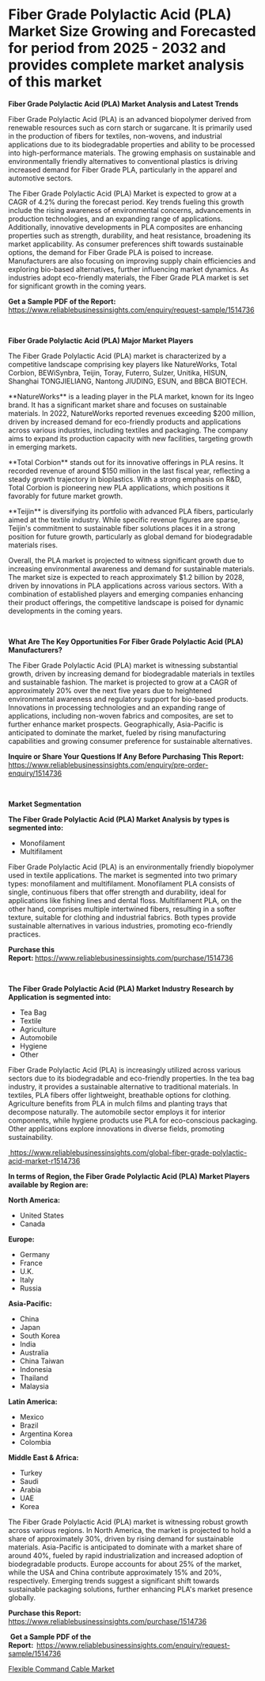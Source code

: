 <p><h1>Fiber Grade Polylactic Acid (PLA) Market Size Growing and Forecasted for period from 2025 - 2032 and provides complete market analysis of this market</h1></p><p><strong>Fiber Grade Polylactic Acid (PLA) Market Analysis and Latest Trends</strong></p>
<p><p>Fiber Grade Polylactic Acid (PLA) is an advanced biopolymer derived from renewable resources such as corn starch or sugarcane. It is primarily used in the production of fibers for textiles, non-wovens, and industrial applications due to its biodegradable properties and ability to be processed into high-performance materials. The growing emphasis on sustainable and environmentally friendly alternatives to conventional plastics is driving increased demand for Fiber Grade PLA, particularly in the apparel and automotive sectors.</p><p>The Fiber Grade Polylactic Acid (PLA) Market is expected to grow at a CAGR of 4.2% during the forecast period. Key trends fueling this growth include the rising awareness of environmental concerns, advancements in production technologies, and an expanding range of applications. Additionally, innovative developments in PLA composites are enhancing properties such as strength, durability, and heat resistance, broadening its market applicability. As consumer preferences shift towards sustainable options, the demand for Fiber Grade PLA is poised to increase. Manufacturers are also focusing on improving supply chain efficiencies and exploring bio-based alternatives, further influencing market dynamics. As industries adopt eco-friendly materials, the Fiber Grade PLA market is set for significant growth in the coming years.</p></p>
<p><strong>Get a Sample PDF of the Report:&nbsp;</strong> <a href="https://www.reliablebusinessinsights.com/enquiry/request-sample/1514736?utm_campaign=2761&utm_medium=2&utm_source=Github&utm_content=ia&utm_term=04042025&utm_id=fiber-grade-polylactic-acid-pla">https://www.reliablebusinessinsights.com/enquiry/request-sample/1514736</a></p>
<p>&nbsp;</p>
<p><strong>Fiber Grade Polylactic Acid (PLA) Major Market Players</strong></p>
<p><p>The Fiber Grade Polylactic Acid (PLA) market is characterized by a competitive landscape comprising key players like NatureWorks, Total Corbion, BEWiSynbra, Teijin, Toray, Futerro, Sulzer, Unitika, HISUN, Shanghai TONGJIELIANG, Nantong JIUDING, ESUN, and BBCA BIOTECH. </p><p>**NatureWorks** is a leading player in the PLA market, known for its Ingeo brand. It has a significant market share and focuses on sustainable materials. In 2022, NatureWorks reported revenues exceeding $200 million, driven by increased demand for eco-friendly products and applications across various industries, including textiles and packaging. The company aims to expand its production capacity with new facilities, targeting growth in emerging markets.</p><p>**Total Corbion** stands out for its innovative offerings in PLA resins. It recorded revenue of around $150 million in the last fiscal year, reflecting a steady growth trajectory in bioplastics. With a strong emphasis on R&D, Total Corbion is pioneering new PLA applications, which positions it favorably for future market growth.</p><p>**Teijin** is diversifying its portfolio with advanced PLA fibers, particularly aimed at the textile industry. While specific revenue figures are sparse, Teijin's commitment to sustainable fiber solutions places it in a strong position for future growth, particularly as global demand for biodegradable materials rises.</p><p>Overall, the PLA market is projected to witness significant growth due to increasing environmental awareness and demand for sustainable materials. The market size is expected to reach approximately $1.2 billion by 2028, driven by innovations in PLA applications across various sectors. With a combination of established players and emerging companies enhancing their product offerings, the competitive landscape is poised for dynamic developments in the coming years.</p></p>
<p>&nbsp;</p>
<p><strong>What Are The Key Opportunities For Fiber Grade Polylactic Acid (PLA) Manufacturers?</strong></p>
<p><p>The Fiber Grade Polylactic Acid (PLA) market is witnessing substantial growth, driven by increasing demand for biodegradable materials in textiles and sustainable fashion. The market is projected to grow at a CAGR of approximately 20% over the next five years due to heightened environmental awareness and regulatory support for bio-based products. Innovations in processing technologies and an expanding range of applications, including non-woven fabrics and composites, are set to further enhance market prospects. Geographically, Asia-Pacific is anticipated to dominate the market, fueled by rising manufacturing capabilities and growing consumer preference for sustainable alternatives.</p></p>
<p><strong>Inquire or Share Your Questions If Any Before Purchasing This Report:</strong> <a href="https://www.reliablebusinessinsights.com/enquiry/pre-order-enquiry/1514736?utm_campaign=2761&utm_medium=2&utm_source=Github&utm_content=ia&utm_term=04042025&utm_id=fiber-grade-polylactic-acid-pla">https://www.reliablebusinessinsights.com/enquiry/pre-order-enquiry/1514736</a></p>
<p>&nbsp;</p>
<p><strong>Market Segmentation</strong></p>
<p><strong>The Fiber Grade Polylactic Acid (PLA) Market Analysis by types is segmented into:</strong></p>
<p><ul><li>Monofilament</li><li>Multifilament</li></ul></p>
<p><p>Fiber Grade Polylactic Acid (PLA) is an environmentally friendly biopolymer used in textile applications. The market is segmented into two primary types: monofilament and multifilament. Monofilament PLA consists of single, continuous fibers that offer strength and durability, ideal for applications like fishing lines and dental floss. Multifilament PLA, on the other hand, comprises multiple intertwined fibers, resulting in a softer texture, suitable for clothing and industrial fabrics. Both types provide sustainable alternatives in various industries, promoting eco-friendly practices.</p></p>
<p><strong>Purchase this Report:&nbsp;</strong><a href="https://www.reliablebusinessinsights.com/purchase/1514736?utm_campaign=2761&utm_medium=2&utm_source=Github&utm_content=ia&utm_term=04042025&utm_id=fiber-grade-polylactic-acid-pla">https://www.reliablebusinessinsights.com/purchase/1514736</a></p>
<p>&nbsp;</p>
<p><strong>The Fiber Grade Polylactic Acid (PLA) Market Industry Research by Application is segmented into:</strong></p>
<p><ul><li>Tea Bag</li><li>Textile</li><li>Agriculture</li><li>Automobile</li><li>Hygiene</li><li>Other</li></ul></p>
<p><p>Fiber Grade Polylactic Acid (PLA) is increasingly utilized across various sectors due to its biodegradable and eco-friendly properties. In the tea bag industry, it provides a sustainable alternative to traditional materials. In textiles, PLA fibers offer lightweight, breathable options for clothing. Agriculture benefits from PLA in mulch films and planting trays that decompose naturally. The automobile sector employs it for interior components, while hygiene products use PLA for eco-conscious packaging. Other applications explore innovations in diverse fields, promoting sustainability.</p></p>
<p><a href="https://www.reliablebusinessinsights.com/global-fiber-grade-polylactic-acid-market-r1514736?utm_campaign=2761&utm_medium=2&utm_source=Github&utm_content=ia&utm_term=04042025&utm_id=fiber-grade-polylactic-acid-pla">&nbsp;https://www.reliablebusinessinsights.com/global-fiber-grade-polylactic-acid-market-r1514736</a></p>
<p><strong>In terms of Region, the Fiber Grade Polylactic Acid (PLA) Market Players available by Region are:</strong></p>
<p>
    <p> <strong> North America: </strong>
        <ul>
            <li>United States</li>
            <li>Canada</li>
        </ul>
        </p> 
    <p> <strong> Europe: </strong>
        <ul>
            <li>Germany</li>
            <li>France</li>
            <li>U.K.</li>
            <li>Italy</li>
            <li>Russia</li>
        </ul>
        </p> 
    <p> <strong> Asia-Pacific: </strong>
        <ul>
            <li>China</li>
            <li>Japan</li>
            <li>South Korea</li>
            <li>India</li>
            <li>Australia</li>
            <li>China Taiwan</li>
            <li>Indonesia</li>
            <li>Thailand</li>
            <li>Malaysia</li>
        </ul>
        </p> 
    <p> <strong> Latin America: </strong>
        <ul>
            <li>Mexico</li>
            <li>Brazil</li>
            <li>Argentina Korea</li>
            <li>Colombia</li>
        </ul>
        </p> 
    <p> <strong> Middle East & Africa: </strong>
        <ul>
            <li>Turkey</li>
            <li>Saudi</li>
            <li>Arabia</li>
            <li>UAE</li>
            <li>Korea</li>
        </ul>
    </p>
    </p>
<p><p>The Fiber Grade Polylactic Acid (PLA) market is witnessing robust growth across various regions. In North America, the market is projected to hold a share of approximately 30%, driven by rising demand for sustainable materials. Asia-Pacific is anticipated to dominate with a market share of around 40%, fueled by rapid industrialization and increased adoption of biodegradable products. Europe accounts for about 25% of the market, while the USA and China contribute approximately 15% and 20%, respectively. Emerging trends suggest a significant shift towards sustainable packaging solutions, further enhancing PLA's market presence globally.</p></p>
<p><strong>Purchase this Report: </strong><a href="https://www.reliablebusinessinsights.com/purchase/1514736?utm_campaign=2761&utm_medium=2&utm_source=Github&utm_content=ia&utm_term=04042025&utm_id=fiber-grade-polylactic-acid-pla">https://www.reliablebusinessinsights.com/purchase/1514736</a></p>
<p>&nbsp;<strong>Get a Sample PDF of the Report:&nbsp;&nbsp;</strong><a href="https://www.reliablebusinessinsights.com/enquiry/request-sample/1514736?utm_campaign=2761&utm_medium=2&utm_source=Github&utm_content=ia&utm_term=04042025&utm_id=fiber-grade-polylactic-acid-pla">https://www.reliablebusinessinsights.com/enquiry/request-sample/1514736</a></p>
<p><strong></strong></p>
<p><p><a href="https://github.com/penglatilles/Market-Research-Report-List-1/blob/main/flexible-command-cable-market.md?utm_campaign=2761&utm_medium=2&utm_source=Github&utm_content=ia&utm_term=04042025&utm_id=fiber-grade-polylactic-acid-pla">Flexible Command Cable Market</a></p></p>